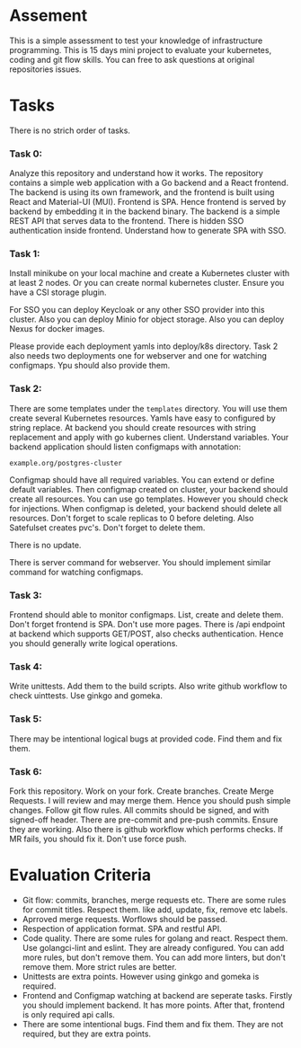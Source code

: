 # Assement

This is a simple assessment to test your knowledge of infrastructure programming. This is 15 days mini project to evaluate your kubernetes, coding and git flow skills. You can free to ask questions at original repositories issues.

# Tasks

There is no strich order of tasks.

### Task 0:

Analyze this repository and understand how it works. The repository contains a simple web application with a Go backend and a React frontend. The backend is using its own framework, and the frontend is built using React and Material-UI (MUI). Frontend is SPA. Hence frontend is served by backend by embedding it in the backend binary. The backend is a simple REST API that serves data to the frontend. There is hidden SSO authentication inside frontend. Understand how to generate SPA with SSO.

### Task 1:

Install minikube on your local machine and create a Kubernetes cluster with at least 2 nodes. Or you can create normal kubernetes cluster. Ensure you have a CSI storage plugin.

For SSO you can deploy Keycloak or any other SSO provider into this cluster. Also you can deploy Minio for object storage. Also you can deploy Nexus for docker images.

Please provide each deployment yamls into deploy/k8s directory. Task 2 also needs two deployments one for webserver and one for watching configmaps. Ypu should also provide them.

### Task 2:

There are some templates under the `templates` directory. You will use them create several Kubernetes resources. Yamls have easy to configured by string replace. At backend you should create resources with string replacement and apply with go kubernes client. Understand variables. Your backend application should listen configmaps with annotation:

```
example.org/postgres-cluster
```

Configmap should have all required variables. You can extend or define default variables. Then configmap created on cluster, your backend should create all resources. You can use go templates. However you should check for injections. When configmap is deleted, your backend should delete all resources. Don't forget to scale replicas to 0 before deleting. Also Satefulset creates pvc's. Don't forget to delete them.

There is no update.

There is server command for webserver. You should implement similar command for watching configmaps.

### Task 3:

Frontend should able to monitor configmaps. List, create and delete them. Don't forget frontend is SPA. Don't use more pages. There is /api endpoint at backend which supports GET/POST, also checks authentication. Hence you should generally write logical operations.

### Task 4:

Write unittests. Add them to the build scripts. Also write github workflow to check uinttests. Use ginkgo and gomeka.

### Task 5:

There may be intentional logical bugs at provided code. Find them and fix them. 

### Task 6:

Fork this repository. Work on your fork. Create branches. Create Merge Requests. I will review and may merge them. Hence you should push simple changes. Follow git flow rules. All commits should be signed, and with signed-off header. There are pre-commit and pre-push commits. Ensure they are working. Also there is github workflow which performs checks. If MR fails, you should fix it. Don't use force push.

# Evaluation Criteria

- Git flow: commits, branches, merge requests etc. There are some rules for commit titles. Respect them. like add, update, fix, remove etc labels.
- Aprroved merge requests. Worflows should be passed.
- Respection of application format. SPA and restful API.
- Code quality. There are some rules for golang and react. Respect them. Use golangci-lint and eslint. They are already configured. You can add more rules, but don't remove them. You can add more linters, but don't remove them. More strict rules are better.
- Unittests are extra points. However using ginkgo and gomeka is required.
- Frontend and Configmap watching at backend are seperate tasks. Firstly you should implement backend. It has more points. After that, frontend is only required api calls.
- There are some intentional bugs. Find them and fix them. They are not required, but they are extra points.
